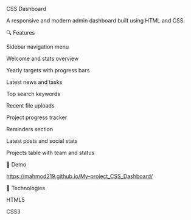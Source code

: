 CSS Dashboard

A responsive and modern admin dashboard built using HTML and CSS.

🔍 Features

Sidebar navigation menu

Welcome and stats overview

Yearly targets with progress bars

Latest news and tasks

Top search keywords

Recent file uploads

Project progress tracker

Reminders section

Latest posts and social stats

Projects table with team and status

🚀 Demo

https://mahmod219.github.io/My-project_CSS_Dashboard/

📁 Technologies

HTML5

CSS3
